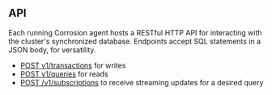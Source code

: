 ## API

Each running Corrosion agent hosts a RESTful HTTP API for interacting with the cluster's synchronized database. Endpoints accept SQL statements in a JSON body, for versatility.

- [POST v1/transactions](transactions.md) for writes
- [POST v1/queries](queries.md) for reads
- [POST /v1/subscriptions](subscriptions.md) to receive streaming updates for a desired query